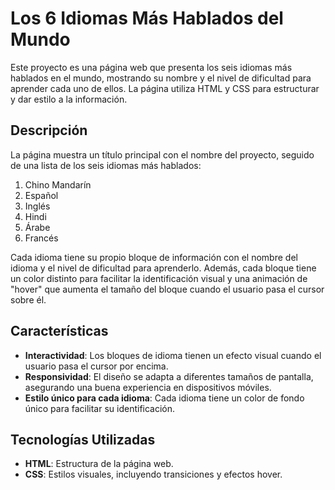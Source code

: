 # Los 6 Idiomas Más Hablados del Mundo

Este proyecto es una página web que presenta los seis idiomas más hablados en el mundo, mostrando su nombre y el nivel de dificultad para aprender cada uno de ellos. La página utiliza HTML y CSS para estructurar y dar estilo a la información.

## Descripción

La página muestra un título principal con el nombre del proyecto, seguido de una lista de los seis idiomas más hablados:

1. Chino Mandarín
2. Español
3. Inglés
4. Hindi
5. Árabe
6. Francés

Cada idioma tiene su propio bloque de información con el nombre del idioma y el nivel de dificultad para aprenderlo. Además, cada bloque tiene un color distinto para facilitar la identificación visual y una animación de "hover" que aumenta el tamaño del bloque cuando el usuario pasa el cursor sobre él.

## Características

- **Interactividad**: Los bloques de idioma tienen un efecto visual cuando el usuario pasa el cursor por encima.
- **Responsividad**: El diseño se adapta a diferentes tamaños de pantalla, asegurando una buena experiencia en dispositivos móviles.
- **Estilo único para cada idioma**: Cada idioma tiene un color de fondo único para facilitar su identificación.

## Tecnologías Utilizadas

- **HTML**: Estructura de la página web.
- **CSS**: Estilos visuales, incluyendo transiciones y efectos hover.

